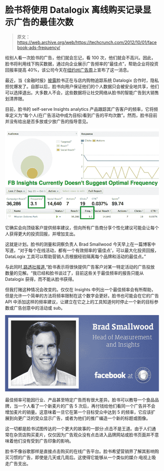 # 脸书将使用 Datalogix 离线购买记录显示广告的最佳次数

> 原文：<https://web.archive.org/web/https://techcrunch.com/2012/10/01/facebook-ads-frequency/>

给别人看一次脸书的广告，他们就会忘记，看 100 次，他们就会不高兴。因此，脸书将利用线下购买数据，通过向企业展示广告频率的“最佳点”，帮助企业将投资回报率提高 40%，该公司今天在[纽约州广告周](https://web.archive.org/web/20230404151827/http://www.facebook-studio.com/news/item/join-us-at-advertising-week)上宣布了这一消息。

最近，当《金融时报》[披露](https://web.archive.org/web/20230404151827/http://www.techmeme.com/120924/p9#a120924p9)脸书正在与店内购物追踪系统 Datalogix 合作时，隐私担忧爆发了。自那以后，脸书向用户保证他们的个人数据只会被安全地共享，他们可以选择退出。大多数人不会，这些数据将让社交网络从脸书的智能广告到大销售划清界限。

目前，脸书的 self-serve Insights analytics 产品跟踪其广告客户的频率，它将频率定义为“每个人(在广告活动中成为目标)看到广告的平均次数”。然而，脸书目前并没有给出是否多放或少放广告的指导意见。

![](img/4d9dd85f6046962728acecb62a18a3c2.png "Facebook Ad Frequency Suggestions")

它确实会向顶级客户提供频率建议，但向所有广告商分享个性化建议可能会让每个人获得更大的投资回报，并增加支出。

这就是计划。脸书的测量和洞察负责人 Brad Smallwood 今天早上在一篇博客中写道，“对于每个在线活动，都有一个有效频率的‘最佳点’，可以最大化投资回报，DataLogix 工具可以帮助营销人员根据经验隔离每个品牌和活动的最佳点。”

与此同时,[路透社报道,](https://web.archive.org/web/20230404151827/http://www.reuters.com/article/2012/10/01/net-us-facebook-ads-idUSBRE8900I120121001)“脸书表示将很快提供广告客户对某一特定活动的广告投放数量的见解。“我已经和脸书谈过了，目前这些关于最佳频率的报告只能从 Datalogix 获得，而不能从脸书获得。

但我打赌这种情况会改变的。仅仅在 Insights 中列出一个最佳频率会有所帮助，但是允许一个简单的方法将频率限制在这个数字会更好。脸书也可能会在它的广告 API 中添加这样的频率建议，让建立在它之上的工具知道何时停止一个新的目标参数或广告创意中的活动或 sub。

![](img/174fab6f8399b58b65d48bea72396237.png "Brad Smallwood Facebook Measurement")

最佳频率可能因行业、产品甚至特定广告而有很大差异。脸书可以教导一个食品品牌，当一个人看了一个新麦片的广告 5 次后，再付钱给他们看同一个广告并不会增加麦片的销量。这意味着一旦它在第一个目标受众中达到 5 的频率，它应该扩展到向更广泛的受众显示广告，或者为他们的推广编造一个新的标题或图像。

这一切都是脸书试图传达的一个更大的故事的一部分:点击不是王道。由于人们通常在杂货店购买麦片，仅仅因为广告观众没有点击进入品牌网站或脸书页面并不意味着他们没有受到广告印象的影响。

脸书不像谷歌那样是直接点击购买的在线广告平台。脸书希望营销界了解其影响购买习惯的广告，即使是几天或几周后。这使得它能够从一个类似的媒介:电视上吸走广告支出。
